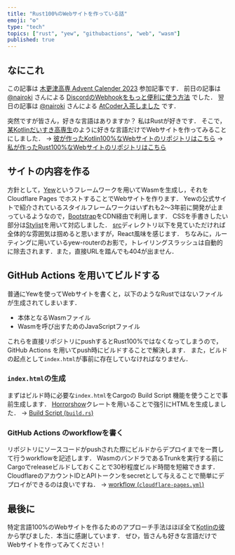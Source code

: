 ```yaml
---
title: "Rust100%のWebサイトを作っている話"
emoji: "⚙"
type: "tech"
topics: ["rust", "yew", "githubactions", "web", "wasm"]
published: true
---
```


## なにこれ
この記事は [木更津高専 Advent Calender 2023](https://qiita.com/advent-calendar/2023/nit_kisarazu) 参加記事です．
前日の記事は [@nairoki](https://qiita.com/nairoki) さんによる [DiscordのWebhookをもっと便利に使う方法](https://qiita.com/nairoki/items/0ff44cb4a2b8042374c5) でした．
翌日の記事は [@nairoki](https://qiita.com/nairoki) さんによる [AtCoder入茶しました](https://qiita.com/nairoki/items/ec0c8b3ae1e42a842389) です．

突然ですが皆さん，好きな言語はありますか？
私はRustが好きです．
そこで，[某Kotlinだいすき高専生](https://twitter.com/Naotiki13)のように好きな言語だけでWebサイトを作ってみることにしました．
→ [彼が作ったKotlin100%なWebサイトのリポジトリはこちら](https://github.com/naotiki/naotiki.github.io)
→ [私が作ったRust100%なWebサイトのリポジトリはこちら](https://github.com/NXVZBGBFBEN/website)

## サイトの内容を作る
方針として，[Yew](https://yew.rs/ja/)というフレームワークを用いてWasmを生成し，それを Cloudflare Pages でホストすることでWebサイトを作ります．
Yewの公式サイトで紹介されているスタイルフレームワークはいずれも2～3年前に開発が止まっているようなので，[Bootstrap](https://getbootstrap.jp/)をCDN経由で利用します．
CSSを手書きしたい部分は[Stylist](https://github.com/futursolo/stylist-rs)を用いて対応しました．
[src](https://github.com/NXVZBGBFBEN/website/tree/main/src)ディレクトリ以下を見ていただければ全体的な雰囲気は掴めると思いますが，React風味を感じます．
ちなみに，ルーティングに用いているyew-routerのお影で，トレイリングスラッシュは自動的に除去されます．また，直接URLを踏んでも404が出ません．

## GitHub Actions を用いてビルドする
普通にYewを使ってWebサイトを書くと，以下のようなRustではないファイルが生成されてしまいます．

- 本体となるWasmファイル
- Wasmを呼び出すためのJavaScriptファイル

これらを直接リポジトリにpushするとRust100%ではなくなってしまうので，GitHub Actions を用いてpush時にビルドすることで解決します．
また，ビルドの起点として`index.html`が事前に存在していなければなりません．

### `index.html`の生成
まずはビルド時に必要な`index.html`をCargoの Build Script 機能を使うことで事前生成します．
[Horrorshow](https://github.com/Stebalien/horrorshow-rs)クレートを用いることで強引にHTMLを生成しました．
→ [Build Script (`build.rs`)](https://github.com/NXVZBGBFBEN/website/blob/main/build.rs)

### GitHub Actions のworkflowを書く
リポジトリにソースコードがpushされた際にビルドからデプロイまでを一貫して行うworkflowを記述します．
WasmのバンドラであるTrunkを実行する前にCargoでreleaseビルドしておくことで30秒程度ビルド時間を短縮できます．
CloudflareのアカウントIDとAPIトークンをsecretとして与えることで簡単にデプロイができるのは良いですね．
→ [workflow (`cloudflare-pages.yml`)](https://github.com/NXVZBGBFBEN/website/blob/main/.github/workflows/cloudflare-pages.yml)

## 最後に
特定言語100%のWebサイトを作るためのアプローチ手法はほぼ全て[Kotlinの彼](https://twitter.com/Naotiki13)から学びました．本当に感謝しています．
ぜひ，皆さんも好きな言語だけでWebサイトを作ってみてください！
